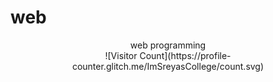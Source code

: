 # web 
<center>
  
<div>web programming</div>
<div>![Visitor Count](https://profile-counter.glitch.me/ImSreyasCollege/count.svg)</div>
</center>
